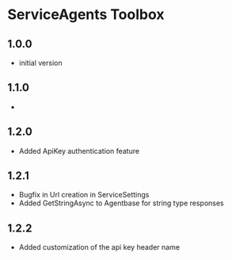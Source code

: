# ServiceAgents Toolbox

## 1.0.0

- initial version

## 1.1.0

- 

## 1.2.0

- Added ApiKey authentication feature

## 1.2.1

- Bugfix in Url creation in ServiceSettings
- Added GetStringAsync to Agentbase for string type responses

## 1.2.2

- Added customization of the api key header name